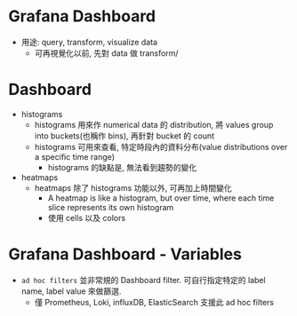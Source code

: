 # Grafana Dashboard

- 用途: query, transform, visualize data
  - 可再視覺化以前, 先對 data 做 transform/

# Dashboard

- histograms
  - histograms 用來作 numerical data 的 distribution, 將 values group into buckets(也稱作 bins), 再針對 bucket 的 count
  - histograms 可用來查看, 特定時段內的資料分布(value distributions over a specific time range)
    - histograms 的缺點是, 無法看到趨勢的變化
- heatmaps
  - heatmaps 除了 histograms 功能以外, 可再加上時間變化
    - A heatmap is like a histogram, but over time, where each time slice represents its own histogram
    - 使用 cells 以及 colors

# Grafana Dashboard - Variables

- `ad hoc filters` 並非常規的 Dashboard filter. 可自行指定特定的 label name, label value 來做篩選.
  - 僅 Prometheus, Loki, influxDB, ElasticSearch 支援此 ad hoc filters
